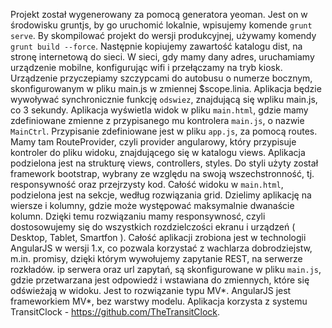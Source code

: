 Projekt został wygenerowany za pomocą generatora yeoman.
Jest on w środowisku gruntjs, by go uruchomić lokalnie, wpisujemy komende `grunt serve`. By skompilować projekt do wersji produkcyjnej, używamy komendy `grunt build --force`. Następnie kopiujemy zawartość katalogu dist, na stronę internetową do sieci. W sieci, gdy mamy dany adres, uruchamiamy urządzenie mobilne, konfigurując wifi i przełączamy na tryb kiosk. Urządzenie przyczepiamy szczypcami do autobusu o numerze bocznym, skonfigurowanym w pliku main.js w zmiennej $scope.linia.
Aplikacja będzie wywoływać synchronicznie funkcję `odswiez`, znajdującą się wpliku main.js, co 3 sekundy. Aplikacja wyświetla widok w pliku `main.html`, gdzie mamy zdefiniowane zmienne z przypisanego mu kontrolera `main.js`, o nazwie `MainCtrl`. Przypisanie zdefiniowane jest w pliku `app.js`, za pomocą routes. Mamy tam RouteProvider, czyli provider angularowy, który przypisuje kontroler do pliku widoku, znajdującego się w katalogu views.
Aplikacja podzielona jest na strukturę views, controllers, styles. Do styli użyty został framework bootstrap, wybrany ze względu na swoją wszechstronność, tj. responsywność oraz przejrzysty kod. Całość widoku w `main.html`, podzielona jest na sekcje, według rozwiązania grid. Dzielimy aplikację na wiersze i kolumny, gdzie może występować maksymalnie dwanaście kolumn. Dzięki temu rozwiązaniu mamy responsywnosć, czyli dostosowujemy się do wszystkich rozdzielczości ekranu i urządzeń ( Desktop, Tablet, Smartfon ). Całość aplikacji zrobiona jest w technologii AngularJS w wersji 1.x, co pozwala korzystać z wachlarza dobrodziejstw, m.in. promisy, dzięki którym wywołujemy zapytanie REST, na serwerze rozkładów. ip serwera oraz url zapytań, są skonfigurowane w pliku `main.js`, gdzie przetwarzana jest odpowiedź i wstawiana do zmiennych, które się odświeżają w widoku. Jest to rozwiązanie typu MV*. AngularJS jest frameworkiem MV*, bez warstwy modelu.
Aplikacja korzysta z systemu TransitClock - https://github.com/TheTransitClock.
 
